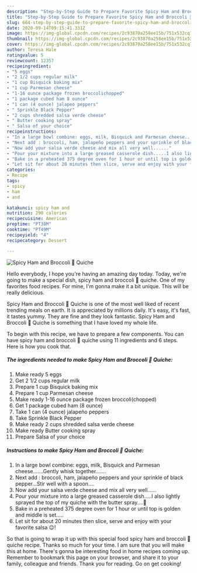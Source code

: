 ```yaml
---
description: "Step-by-Step Guide to Prepare Favorite Spicy Ham and Broccoli 🥦 Quiche"
title: "Step-by-Step Guide to Prepare Favorite Spicy Ham and Broccoli 🥦 Quiche"
slug: 664-step-by-step-guide-to-prepare-favorite-spicy-ham-and-broccoli-quiche
date: 2020-09-14T09:15:41.331Z
image: https://img-global.cpcdn.com/recipes/2c93870a258ee15b/751x532cq70/spicy-ham-and-broccoli-🥦-quiche-recipe-main-photo.jpg
thumbnail: https://img-global.cpcdn.com/recipes/2c93870a258ee15b/751x532cq70/spicy-ham-and-broccoli-🥦-quiche-recipe-main-photo.jpg
cover: https://img-global.cpcdn.com/recipes/2c93870a258ee15b/751x532cq70/spicy-ham-and-broccoli-🥦-quiche-recipe-main-photo.jpg
author: Teresa Hale
ratingvalue: 5
reviewcount: 12357
recipeingredient:
- "5 eggs"
- "2 1/2 cups regular milk"
- "1 cup Bisquick baking mix"
- "1 cup Parmesan cheese"
- "1-16 ounce package frozen broccolichopped"
- "1 package cubed ham 8 ounce"
- "1 can (4 ounce) jalapeo peppers"
- " Sprinkle Black Pepper"
- "2 cups shredded salsa verde cheese"
- " Butter cooking spray"
- " Salsa of your choice"
recipeinstructions:
- "In a large bowl combine: eggs, milk, Bisquick and Parmesan cheese.......Gently whisk together......."
- "Next add : broccoli, ham, jalapeño peppers and your sprinkle of black pepper...Stir well with a spoon...."
- "Now add your salsa verde cheese and mix all very well......"
- "Pour your mixture into a large greased casserole dish.....I also lightly sprayed the top of my quiche with the butter spray....🙂"
- "Bake in a preheated 375 degree oven for 1 hour or until top is golden and middle is set....."
- "Let sit for about 20 minutes then slice, serve and enjoy with your favorite salsa 😉!"
categories:
- Recipe
tags:
- spicy
- ham
- and

katakunci: spicy ham and 
nutrition: 290 calories
recipecuisine: American
preptime: "PT38M"
cooktime: "PT49M"
recipeyield: "4"
recipecategory: Dessert

---
```



![Spicy Ham and Broccoli 🥦 Quiche](https://img-global.cpcdn.com/recipes/2c93870a258ee15b/751x532cq70/spicy-ham-and-broccoli-🥦-quiche-recipe-main-photo.jpg)

Hello everybody, I hope you're having an amazing day today. Today, we're going to make a special dish, spicy ham and broccoli 🥦 quiche. One of my favorites food recipes. For mine, I'm gonna make it a bit unique. This will be really delicious.



Spicy Ham and Broccoli 🥦 Quiche is one of the most well liked of recent trending meals on earth. It is appreciated by millions daily. It's easy, it's fast, it tastes yummy. They are fine and they look fantastic. Spicy Ham and Broccoli 🥦 Quiche is something that I have loved my whole life.


To begin with this recipe, we have to prepare a few components. You can have spicy ham and broccoli 🥦 quiche using 11 ingredients and 6 steps. Here is how you cook that.

<!--inarticleads1-->

##### The ingredients needed to make Spicy Ham and Broccoli 🥦 Quiche:

1. Make ready 5 eggs
1. Get 2 1/2 cups regular milk
1. Prepare 1 cup Bisquick baking mix
1. Prepare 1 cup Parmesan cheese
1. Make ready 1-16 ounce package frozen broccoli(chopped)
1. Get 1 package cubed ham (8 ounce)
1. Take 1 can (4 ounce) jalapeño peppers
1. Take  Sprinkle Black Pepper
1. Make ready 2 cups shredded salsa verde cheese
1. Make ready  Butter cooking spray
1. Prepare  Salsa of your choice




<!--inarticleads2-->

##### Instructions to make Spicy Ham and Broccoli 🥦 Quiche:

1. In a large bowl combine: eggs, milk, Bisquick and Parmesan cheese.......Gently whisk together.......
1. Next add : broccoli, ham, jalapeño peppers and your sprinkle of black pepper...Stir well with a spoon....
1. Now add your salsa verde cheese and mix all very well......
1. Pour your mixture into a large greased casserole dish.....I also lightly sprayed the top of my quiche with the butter spray....🙂
1. Bake in a preheated 375 degree oven for 1 hour or until top is golden and middle is set.....
1. Let sit for about 20 minutes then slice, serve and enjoy with your favorite salsa 😉!




So that is going to wrap it up with this special food spicy ham and broccoli 🥦 quiche recipe. Thanks so much for your time. I am sure that you will make this at home. There's gonna be interesting food in home recipes coming up. Remember to bookmark this page on your browser, and share it to your family, colleague and friends. Thank you for reading. Go on get cooking!
